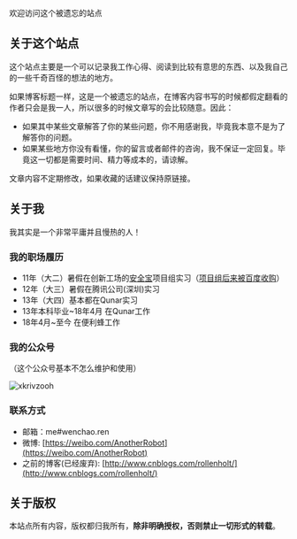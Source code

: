欢迎访问这个被遗忘的站点

## 关于这个站点

这个站点主要是一个可以记录我工作心得、阅读到比较有意思的东西、以及我自己的一些千奇百怪的想法的地方。

如果博客标题一样，这是一个被遗忘的站点，在博客内容书写的时候都假定翻看的作者只会是我一人，所以很多的时候文章写的会比较随意。因此：

- 如果其中某些文章解答了你的某些问题，你不用感谢我，毕竟我本意不是为了解答你的问题。
- 如果某些地方你没有看懂，你的留言或者邮件的咨询，我不保证一定回复。毕竟这一切都是需要时间、精力等成本的，请谅解。

文章内容不定期修改，如果收藏的话建议保持原链接。

## 关于我

我其实是一个非常平庸并且慢热的人！


### 我的职场履历

- 11年（大二）暑假在创新工场的[安全宝](http://www.anquanbao.com/)项目组实习（[项目组后来被百度收购](http://tech.163.com/15/0415/11/AN8520PG00094P2J.html)）
- 12年（大三）暑假在腾讯公司(深圳)实习
- 13年（大四）基本都在Qunar实习
- 13年本科毕业~18年4月 在Qunar工作
- 18年4月~至今 在便利蜂工作

### 我的公众号

（这个公众号基本不怎么维护和使用）

![xkrivzooh](http://7niucdn.wenchao.ren/qrcode_for_gh_7c155733c121_258.jpg)

### 联系方式

- 邮箱：me#wenchao.ren
- 微博: [https://weibo.com/AnotherRobot](https://weibo.com/AnotherRobot)
- 之前的博客(已经废弃): [http://www.cnblogs.com/rollenholt/](http://www.cnblogs.com/rollenholt/)


## 关于版权

本站点所有内容，版权都归我所有，**除非明确授权，否则禁止一切形式的转载**。
